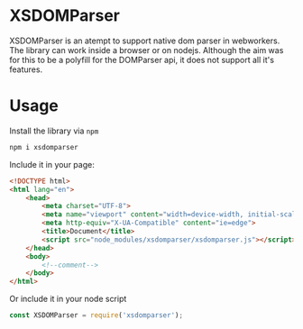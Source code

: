 # XSDOMParser
XSDOMParser is an atempt to support native dom parser in webworkers. The library can work
inside a browser or on nodejs. Although the aim was for this to be a polyfill for 
the DOMParser api, it does not support all it's features.

# Usage
Install the library via `npm`
```bash
npm i xsdomparser
```

Include it in your page:
```html
<!DOCTYPE html>
<html lang="en">
    <head>
        <meta charset="UTF-8">
        <meta name="viewport" content="width=device-width, initial-scale=1.0">
        <meta http-equiv="X-UA-Compatible" content="ie=edge">
        <title>Document</title>
        <script src="node_modules/xsdomparser/xsdomparser.js"></script>
    </head>
    <body>
        <!--comment-->
    </body>
</html>
```

Or include it in your node script
```js
const XSDOMParser = require('xsdomparser');
```